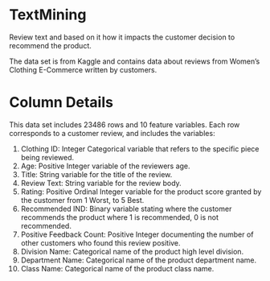 # TextMining
Review text and based on it how it impacts the customer decision to recommend the product. 
<p>
The data set is from Kaggle and contains data about reviews from Women’s Clothing E-Commerce written by customers.
</p>

# Column Details

This data set includes 23486 rows and 10 feature variables. Each row corresponds to a customer review, and includes the variables:
<ol>
  <li> Clothing ID: Integer Categorical variable that refers to the specific piece being reviewed. </li>
  <li> Age: Positive Integer variable of the reviewers age. </li>
  <li> Title: String variable for the title of the review. </li>
  <li> Review Text: String variable for the review body. </li>
  <li> Rating: Positive Ordinal Integer variable for the product score granted by the customer from 1 Worst, to 5 Best. </li>
  <li> Recommended IND: Binary variable stating where the customer recommends the product where 1 is recommended, 0 is not recommended. </li>
  <li> Positive Feedback Count: Positive Integer documenting the number of other customers who found this review positive. </li>
  <li> Division Name: Categorical name of the product high level division. </li>
  <li> Department Name: Categorical name of the product department name. </li>
  <li> Class Name: Categorical name of the product class name.</li>

